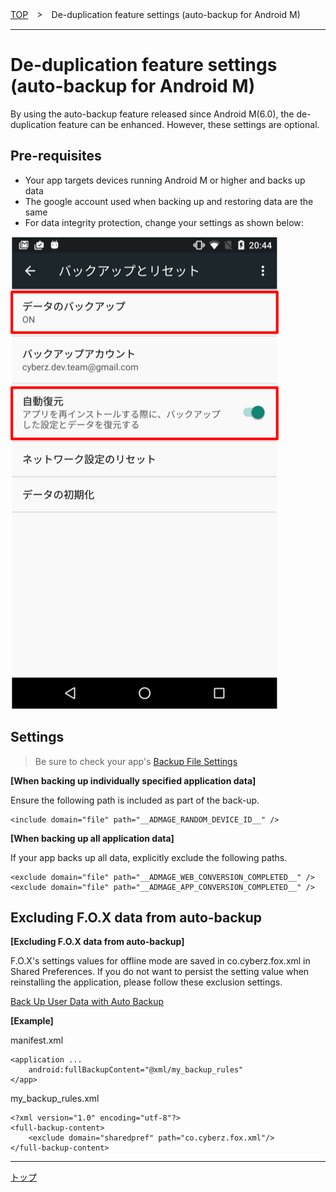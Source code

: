 [TOP](../../README.md)　>　De-duplication feature settings (auto-backup for Android M)

---

# De-duplication feature settings (auto-backup for Android M)

By using the auto-backup feature released since Android M(6.0), the de-duplication feature can be enhanced.
However, these settings are optional.

## Pre-requisites

* Your app targets devices running Android M or higher and backs up data
* The google account used when backing up and restoring data are the same
* For data integrity protection, change your settings as shown below:

![設定画面](./img01.png)

## Settings

> Be sure to check your app's [Backup File Settings](https://developer.android.com/training/backup/autosyncapi.html)

**[When backing up individually specified application data]**

  Ensure the following path is included as part of the back-up.

```
<include domain="file" path="__ADMAGE_RANDOM_DEVICE_ID__" />
```

**[When backing up all application data]**

If your app backs up all data, explicitly exclude the following paths.

```
<exclude domain="file" path="__ADMAGE_WEB_CONVERSION_COMPLETED__" />
<exclude domain="file" path="__ADMAGE_APP_CONVERSION_COMPLETED__" />
```

## Excluding F.O.X data from auto-backup

**[Excluding F.O.X data from auto-backup]**

F.O.X's settings values for offline mode are saved in co.cyberz.fox.xml in Shared Preferences. If you do not want to persist the setting value when reinstalling the application, please follow these exclusion settings.

[Back Up User Data with Auto Backup](https://developer.android.com/guide/topics/data/autobackup.html#IncludingFiles)

**[Example]**

manifest.xml
```
<application ...
    android:fullBackupContent="@xml/my_backup_rules"
</app>
```

my_backup_rules.xml
```
<?xml version="1.0" encoding="utf-8"?>
<full-backup-content>
    <exclude domain="sharedpref" path="co.cyberz.fox.xml"/>
</full-backup-content>

```


---
[トップ](../../README.md)
